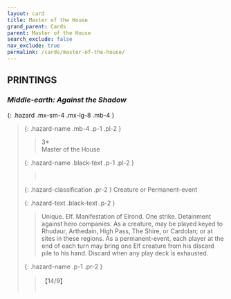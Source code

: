 ```yaml
---
layout: card
title: Master of the House
grand_parent: Cards
parent: Master of the House
search_exclude: false
nav_exclude: true
permalink: /cards/master-of-the-house/
---
```


## PRINTINGS


### _Middle-earth: Against the Shadow_

{: .hazard .mx-sm-4 .mx-lg-8 .mb-4 }
> {: .hazard-name .mb-4 .p-1 .pl-2 }
> > <div class="hazard-mp">3*</div>
> > <div class="card-name">Master of the House</div>
>
> {: .hazard-name .black-text .p-1 .pl-2 }
> > &nbsp;
>
> {: .hazard-classification .pr-2 }
> Creature or Permanent-event
>
> {: .hazard-text .black-text .p-2 }
> > Unique. Elf. Manifestation of Elrond. One strike. Detainment against hero companies. As a creature, may be played keyed to Rhudaur, Arthedain, High Pass, The Shire, or Cardolan; or at sites in these regions. As a permanent-event, each player at the end of each turn may bring one Elf creature from his discard pile to his hand. Discard when any play deck is exhausted. 
>
> {: .hazard-name .p-1 .pr-2 }
> > <div class="card-shield">【14/9】</div>
> > <div class="card-corruption">&nbsp;</div>
